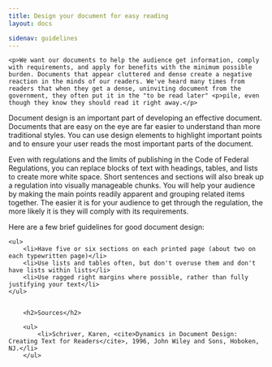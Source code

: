 ```yaml
---
title: Design your document for easy reading
layout: docs

sidenav: guidelines
---
```









	<p>We want our documents to help the audience get information, comply with requirements, and apply for benefits with the minimum possible burden. Documents that appear cluttered and dense create a negative reaction in the minds of our readers. We've heard many times from readers that when they get a dense, uninviting document from the government, they often put it in the "to be read later" <p>pile, even though they know they should read it right away.</p>
Document design is an important part of developing an effective document. Documents that are easy on the eye are far easier to understand than more traditional styles. You can use design elements to highlight important points and to ensure your user reads the most important parts of the document.</p>
<p>Even with regulations and the limits of publishing in the Code of Federal Regulations, you can replace blocks of text with headings, tables, and lists to create more white space. Short sentences and sections will also break up a regulation into visually manageable chunks. You will help your audience by making the main points readily apparent and grouping related items together. The easier it is for your audience to get through the regulation, the more likely it is they will comply with its requirements.</p>
<p>Here are a few brief guidelines for good document design:</p>


	<ul>
		<li>Have five or six sections on each printed page (about two on each typewritten page)</li>
		<li>Use lists and tables often, but don't overuse them and don't have lists within lists</li>
		<li>Use ragged right margins where possible, rather than fully justifying your text</li>
	</ul>


		<h2>Sources</h2>

		<ul>
			<li>Schriver, Karen, <cite>Dynamics in Document Design: Creating Text for Readers</cite>, 1996, John Wiley and Sons, Hoboken, NJ.</li>
		</ul>
